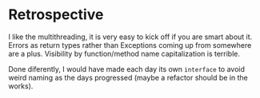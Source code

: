 # Retrospective
I like the multithreading, it is very easy to kick off if you are smart about it.
Errors as return types rather than Exceptions coming up from somewhere are a plus.
Visibility by function/method name capitalization is terrible.

Done diferently, I would have made each day its own `interface` to avoid weird naming as the days progressed
(maybe a refactor should be in the works).
